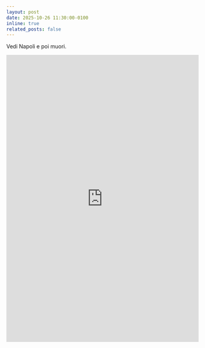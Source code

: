 ```yaml
---
layout: post
date: 2025-10-26 11:30:00-0100
inline: true
related_posts: false
---
```


Vedi Napoli e poi muori.

<iframe src="https://www.linkedin.com/embed/feed/update/urn:li:share:7388149577700438016" height="751" width="504" frameborder="0" allowfullscreen="" title="Post incorporato"></iframe>
